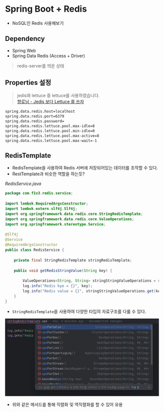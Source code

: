 # Spring Boot + Redis

- NoSQL인 Redis 사용해보기

## Dependency

- Spring Web
- Spring Data Redis (Access + Driver)

> redis-server를 띄운 상태

## Properties 설정

> jedis와 lettuce 중 lettuce를 사용하였습니다.   
> [향로님 - Jedis 보다 Lettuce 를 쓰자](https://jojoldu.tistory.com/418)

```properties
spring.data.redis.host=localhost
spring.data.redis.port=6379
spring.data.redis.password=
spring.data.redis.lettuce.pool.max-idle=8
spring.data.redis.lettuce.pool.min-idle=0
spring.data.redis.lettuce.pool.max-active=8
spring.data.redis.lettuce.pool.max-wait=-1
```

## RedisTemplate

- RedisTemplate을 사용하여 Redis 서버에 저장되어있는 데이터를 조작할 수 있다.
- RestTemplate과 비슷한 역할을 하는듯?

_RedisService.java_

```java
package com.f1v3.redis.service;

import lombok.RequiredArgsConstructor;
import lombok.extern.slf4j.Slf4j;
import org.springframework.data.redis.core.StringRedisTemplate;
import org.springframework.data.redis.core.ValueOperations;
import org.springframework.stereotype.Service;

@Slf4j
@Service
@RequiredArgsConstructor
public class RedisService {

    private final StringRedisTemplate stringRedisTemplate;

    public void getRedisStringValue(String key) {

        ValueOperations<String, String> stringStringValueOperations = stringRedisTemplate.opsForValue();
        log.info("Redis kye = {}", key);
        log.info("Redis value = {}", stringStringValueOperations.get(key));
    }
}

```
- `StringRedisTemplate`을 사용하여 다양한 타입의 자료구조를 다룰 수 있다.

![stringRedisTemplate.png](images/stringRedisTemplate.png)

- 위와 같은 메서드를 통해 직렬화 및 역직렬화를 할 수 있어 유용